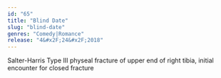 ```yaml
---
id: "65"
title: "Blind Date"
slug: "blind-date"
genres: "Comedy|Romance"
release: "4&#x2F;24&#x2F;2018"
---
```


Salter-Harris Type III physeal fracture of upper end of right tibia, initial encounter for closed fracture

